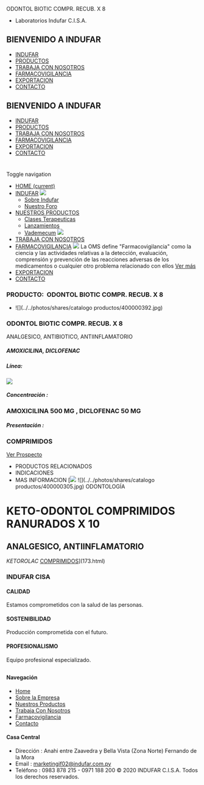 ODONTOL BIOTIC COMPR. RECUB. X 8
- Laboratorios Indufar C.I.S.A.
## BIENVENIDO A INDUFAR
* [INDUFAR](231.html#)
* [PRODUCTOS](231.html#)
* [TRABAJA CON NOSOTROS](231.html#)
* [FARMACOVIGILANCIA](231.html#)
* [EXPORTACION](231.html#)
* [CONTACTO](231.html#)
## BIENVENIDO A INDUFAR
* [INDUFAR](../../index.html)
* [PRODUCTOS](../../productos.html)
* [TRABAJA CON NOSOTROS](../../trabaja_con_nosotros.html)
* [FARMACOVIGILANCIA](../../farmacovigilancia.html)
* [EXPORTACION](../../exportacion.html)
* [CONTACTO](../../contacto.html)
# 
Toggle navigation
* [HOME (current)](../../index.html)
* [INDUFAR](231.html#) 
  [![ ](../../photos/shares/Sistema/Menu/indufar_menul.jpg)](../../institucional.html)
  - [Sobre Indufar](../../institucional.html)
  - [Nuestro Foro](../../blog.html)
* [NUESTROS PRODUCTOS](231.html#) 
  - [Clases Terapeuticas](../clases_terapeuticas.html)
  - [Lanzamientos](../lanzamientos.html)
  - [Vademecum](../../productos.html)
  [![ ](../../photos/shares/Sistema/Menu/productos.png)](../../productos.html)
* [TRABAJA CON NOSOTROS](../../trabaja_con_nosotros.html)
* [FARMACOVIGILANCIA](231.html#) 
  [![ ](../../photos/shares/Sistema/Menu/TUBOS.png)](../../farmacovigilancia.html)
  La OMS define "Farmacovigilancia" como la ciencia y las actividades relativas a la detección, evaluación, comprensión y prevención de las reacciones adversas de los medicamentos o cualquier otro problema relacionado con ellos
  [Ver más](../../farmacovigilancia.html)
* [EXPORTACION](../../exportacion.html)
* [CONTACTO](../../contacto.html)
### PRODUCTO:  ODONTOL BIOTIC COMPR. RECUB. X 8
* ![](../../photos/shares/catalogo productos/400000392.jpg)
### **ODONTOL BIOTIC COMPR. RECUB. X 8**
ANALGESICO, ANTIBIOTICO, ANTIINFLAMATORIO
##### **AMOXICILINA, DICLOFENAC**
##### **Línea:**
[![](../../photos/shares/Laboratorios/lab_odontol.png)](../linea/4.html)
##### **Concentración :**
### AMOXICILINA 500 MG , DICLOFENAC 50 MG
##### **Presentación :**
### COMPRIMIDOS
[Ver Prospecto](https://www.indufar.com.py/files/shares/prospectos/400000392.pdf)
* PRODUCTOS RELACIONADOS
* INDICACIONES
* MAS INFORMACION
[![](../../photos/shares/Laboratorios/lab_odontol.png)
![](../../photos/shares/catalogo productos/400000305.jpg)
ODONTOLOGÍA
# KETO-ODONTOL COMPRIMIDOS RANURADOS X 10
## ANALGESICO, ANTIINFLAMATORIO
*KETOROLAC*
[COMPRIMIDOS](231.html#)](173.html)
### INDUFAR CISA
#### CALIDAD
Estamos comprometidos con la salud de las personas.
#### SOSTENIBILIDAD
Producción comprometida con el futuro.
#### PROFESIONALISMO
Equipo profesional especializado.
## 
#### Navegación
* [Home](../../index.html)
* [Sobre la Empresa](../../institucional.html)
* [Nuestros Productos](../../productos.html)
* [Trabaja Con Nosotros](../../trabaja_con_nosotros.html)
* [Farmacovigilancia](../../farmacovigilancia.html)
* [Contacto](../../contacto.html)
#### Casa Central
* Dirección : Anahi entre Zaavedra y Bella Vista (Zona Norte) Fernando de la Mora
* Email : [marketingif02@indufar.com.py](mailto:marketingif02@indufar.com.py)
* Teléfono : 0983 878 215 - 0971 188 200
© 2020 INDUFAR C.I.S.A. Todos los derechos reservados.